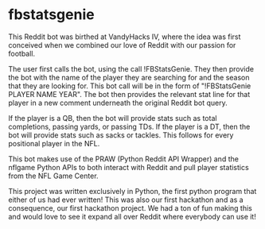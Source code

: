 # fbstatsgenie

This Reddit bot was birthed at VandyHacks IV, where the idea was first conceived when we combined our love of Reddit with our passion for football.

The user first calls the bot, using the call !FBStatsGenie. They then provide the bot with the name of the player they are searching for and the season that they are looking for. This bot call will be in the form of "!FBStatsGenie PLAYER NAME YEAR". The bot then provides the relevant stat line for that player in a new comment underneath the original Reddit bot query.

If the player is a QB, then the bot will provide stats such as total completions, passing yards, or passing TDs. If the player is a DT, then the bot will provide stats such as sacks or tackles. This follows for every positional player in the NFL.

This bot makes use of the PRAW (Python Reddit API Wrapper) and the nflgame Python APIs to both interact with Reddit and pull player statistics from the NFL Game Center.

This project was written exclusively in Python, the first python program that either of us had ever written! This was also our first hackathon and as a consequence, our first hackathon project. We had a ton of fun making this and would love to see it expand all over Reddit where everybody can use it!
